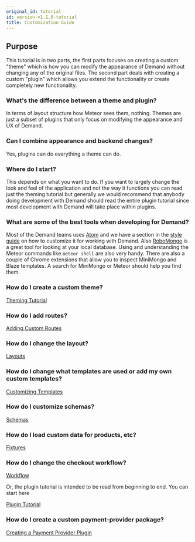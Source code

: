 ```yaml
---
original_id: tutorial
id: version-v1.1.0-tutorial
title: Customization Guide
---
```

    
## Purpose

This tutorial is in two parts, the first parts focuses on creating a custom "theme" which is how you can modify the appearance of Demand without changing any of the original files. The second part deals with creating a custom "plugin" which allows you extend the functionality or create completely new functionality.

### What's the difference between a theme and plugin?

In terms of layout structure how Meteor sees them, nothing. Themes are just a subset of plugins that only focus on modifying the appearance and UX of Demand.

### Can I combine appearance and backend changes?

Yes, plugins can do everything a theme can do.

### Where do I start?

This depends on what you want to do. If you want to largely change the look and feel of the application and not the way it functions you can read just the theming tutorial but generally we would recommend that anybody doing development with Demand should read the entire plugin tutorial since most development with Demand will take place within plugins.

### What are some of the best tools when developing for Demand?

Most of the Demand teams uses [Atom](https://atom.io/) and we have a section in the [style guide](styleguide) on how to customize it for working with Demand. Also [RoboMongo](https://robomongo.org/) is a great tool for looking at your local database. Using and understanding the Meteor commands like `meteor shell` are also very handy. There are also a couple of Chrome extensions that allow you to inspect MiniMongo and Blaze templates. A search for MiniMongo or Meteor should help you find them.

### How do I create a custom theme?

[Theming Tutorial](creating-a-theme.md)

### How do I add routes?

[Adding Custom Routes](plugin-routes-6)

### How do I change the layout?

[Layouts](plugin-layouts-3)

### How do I change what templates are used or add my own custom templates?

[Customizing Templates](plugin-customizing-templates-4)

### How do I customize schemas?

[Schemas](plugin-schemas-8)

### How do I load custom data for products, etc?

[Fixtures](plugin-fixtures-5)

### How do I change the checkout workflow?

[Workflow](plugin-workflow-7)

Or, the plugin tutorial is intended to be read from beginning to end. You can start here

[Plugin Tutorial](plugin-intro-1.md)

### How do I create a custom payment-provider package?

[Creating a Payment Provider Plugin](creating-a-payment-provider.md)
